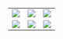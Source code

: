 |         |    |    |
| --------   | -----:  | :----:  |
| ![](https://cdn.jsdelivr.net/gh/TianZonglin/tuchuang/img/20210302202708.png)| ![](https://cdn.jsdelivr.net/gh/TianZonglin/tuchuang/img/20210227020800.png)| ![](https://cdn.jsdelivr.net/gh/TianZonglin/tuchuang/img/20210224160705.png)| 
| ![](https://cdn.jsdelivr.net/gh/TianZonglin/tuchuang/img/20210220072616.png)| ![](https://cdn.jsdelivr.net/gh/TianZonglin/tuchuang/img/20210220055122.png)| ![](https://cdn.jsdelivr.net/gh/TianZonglin/tuchuang/img/right-side.png)| 
